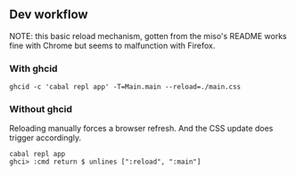 ## Dev workflow

NOTE: this basic reload mechanism, gotten from the miso's README works fine with Chrome but seems to malfunction with Firefox.

### With ghcid

```
ghcid -c 'cabal repl app' -T=Main.main --reload=./main.css
```

### Without ghcid

Reloading manually forces a browser refresh. And the CSS update does trigger accordingly.

```
cabal repl app
ghci> :cmd return $ unlines [":reload", ":main"]
```

